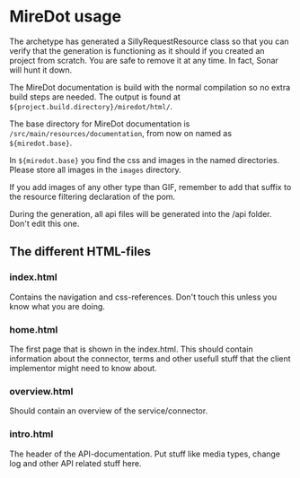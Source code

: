 # MireDot usage
 
The archetype has generated a SillyRequestResource class so that you can
verify that the generation is functioning as it should if you created an
project from scratch. You are safe to remove it at any time. In fact, Sonar
will hunt it down.

The MireDot documentation is build with the normal compilation so no extra
build steps are needed. The output is found at `${project.build.directory}/miredot/html/`.

The base directory for MireDot documentation is `/src/main/resources/documentation`, from now on
named as `${miredot.base}`.

In `${miredot.base}` you find the css and images in the named directories. Please store all images in the `images` directory.

If you add images of any other type than GIF, remember to add that suffix to the resource filtering declaration of the pom.

During the generation, all api files will be generated into the /api folder. Don't edit this one.

## The different HTML-files

### index.html

Contains the navigation and css-references. Don't touch this unless you know what you are doing.

### home.html

The first page that is shown in the index.html. This should contain information about the connector, terms and
other usefull stuff that the client implementor might need to know about.

### overview.html

Should contain an overview of the service/connector.

### intro.html

The header of the API-documentation. Put stuff like media types, change log and other API related stuff here.


